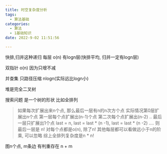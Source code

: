 ```yaml
---
title: 时空复杂度分析
tags:
  - 算法基础
categories:
  - 算法
  - 1基础知识
date: 2022-9-02 11:51:56

---
```


快排,归并这种递归 每层 o(n) 有logn层(快排平均, 归并一定有logn层)

双指针 o(n) 因为只增不减

并查集 只路径压缩 nlogn(实际远比logn小)

堆是完全二叉树

搜索问题 是一个树的形状 比如全排列

> 如果每次扩展出来n个点, 那么最后一层有n的n次方个点
> 实际情况第0层扩展出n个点 第一层每个点扩展出(n-1)个点 第二次每个点扩展出(n-2) .. 最后一层只扩展出1个点
>                last = n,   last = last * (n -1),  last = last * (n -2) .... 则最后一层是  n!
> 对每个点都是o(n), 除了n! 其他每层都可以看做远小于n的阶乘, 可以忽略
> 综上全排列复杂度是n * n!

图n个点, m条边 有判重存在 n + m

